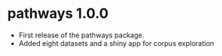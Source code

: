 # pathways 1.0.0

* First release of the pathways package.
* Added eight datasets and a shiny app for corpus exploration



